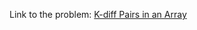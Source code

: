 Link to the problem: [K-diff Pairs in an Array](https://leetcode.com/problems/k-diff-pairs-in-an-array/)